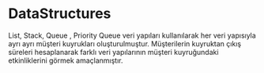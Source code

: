 # DataStructures
List, Stack, Queue , Priority Queue veri yapıları kullanılarak her veri yapısıyla ayrı ayrı müşteri kuyrukları oluşturulmuştur.
Müşterilerin kuyruktan çıkış süreleri hesaplanarak farklı veri yapılarının müşteri kuyruğundaki etkinliklerini görmek amaçlanmıştır.  
